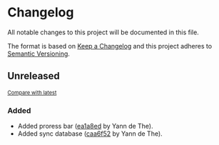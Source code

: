 # Changelog

All notable changes to this project will be documented in this file.

The format is based on [Keep a Changelog](http://keepachangelog.com/en/1.0.0/)
and this project adheres to [Semantic Versioning](http://semver.org/spec/v2.0.0.html).

<!-- insertion marker -->
## Unreleased

<small>[Compare with latest](https://github.com/ydethe/imapsync/compare/781333482a41fa76b3684586e891df27cc7d2146...HEAD)</small>

### Added

- Added proress bar ([ea1a8ed](https://github.com/ydethe/imapsync/commit/ea1a8ed84be9db05d5f3219f239b7497529ab1a9) by Yann de The).
- Added sync database ([caa6f52](https://github.com/ydethe/imapsync/commit/caa6f52c277509b68d74d7a82750be961bcc1a55) by Yann de The).

<!-- insertion marker -->

